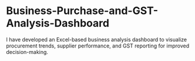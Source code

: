 # Business-Purchase-and-GST-Analysis-Dashboard
I have developed an Excel-based business analysis dashboard to visualize procurement trends, supplier performance, and GST reporting for improved decision-making.
